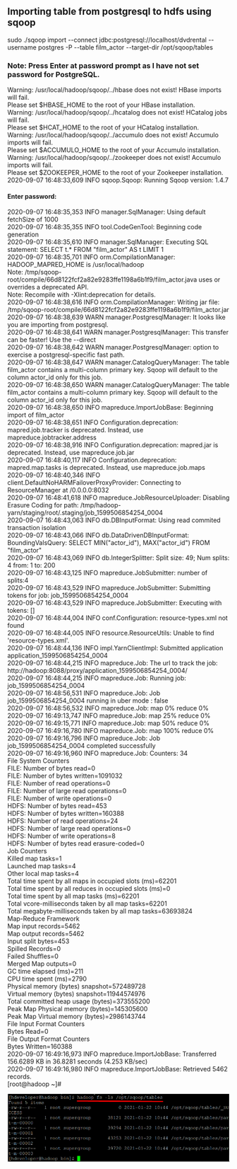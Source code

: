 ## Importing table from postgresql to hdfs using sqoop
sudo ./sqoop import --connect jdbc:postgresql://localhost/dvdrental --username postgres -P --table film_actor --target-dir /opt/sqoop/tables

### Note: Press Enter at password prompt as I have not set password for PostgreSQL.
Warning: /usr/local/hadoop/sqoop/../hbase does not exist! HBase imports will fail. <br>
Please set $HBASE_HOME to the root of your HBase installation. <br>
Warning: /usr/local/hadoop/sqoop/../hcatalog does not exist! HCatalog jobs will fail. <br>
Please set $HCAT_HOME to the root of your HCatalog installation.<br>
Warning: /usr/local/hadoop/sqoop/../accumulo does not exist! Accumulo imports will fail.<br>
Please set $ACCUMULO_HOME to the root of your Accumulo installation.<br>
Warning: /usr/local/hadoop/sqoop/../zookeeper does not exist! Accumulo imports will fail.<br>
Please set $ZOOKEEPER_HOME to the root of your Zookeeper installation.<br>
2020-09-07 16:48:33,609 INFO sqoop.Sqoop: Running Sqoop version: 1.4.7<br>
#### Enter password:<br>
2020-09-07 16:48:35,353 INFO manager.SqlManager: Using default fetchSize of 1000<br>
2020-09-07 16:48:35,355 INFO tool.CodeGenTool: Beginning code generation<br>
2020-09-07 16:48:35,610 INFO manager.SqlManager: Executing SQL statement: SELECT t.* FROM "film_actor" AS t LIMIT 1<br>
2020-09-07 16:48:35,701 INFO orm.CompilationManager: HADOOP_MAPRED_HOME is /usr/local/hadoop<br>
Note: /tmp/sqoop-root/compile/66d8122fcf2a82e9283ffe1198a6b1f9/film_actor.java uses or overrides a deprecated API.<br>
Note: Recompile with -Xlint:deprecation for details.<br>
2020-09-07 16:48:38,616 INFO orm.CompilationManager: Writing jar file: /tmp/sqoop-root/compile/66d8122fcf2a82e9283ffe1198a6b1f9/film_actor.jar<br>
2020-09-07 16:48:38,639 WARN manager.PostgresqlManager: It looks like you are importing from postgresql.<br>
2020-09-07 16:48:38,641 WARN manager.PostgresqlManager: This transfer can be faster! Use the --direct<br>
2020-09-07 16:48:38,642 WARN manager.PostgresqlManager: option to exercise a postgresql-specific fast path.<br>
2020-09-07 16:48:38,647 WARN manager.CatalogQueryManager: The table film_actor contains a multi-column primary key. Sqoop will default to the column actor_id only for this job.<br>
2020-09-07 16:48:38,650 WARN manager.CatalogQueryManager: The table film_actor contains a multi-column primary key. Sqoop will default to the column actor_id only for this job.<br>
2020-09-07 16:48:38,650 INFO mapreduce.ImportJobBase: Beginning import of film_actor<br>
2020-09-07 16:48:38,651 INFO Configuration.deprecation: mapred.job.tracker is deprecated. Instead, use mapreduce.jobtracker.address<br>
2020-09-07 16:48:38,916 INFO Configuration.deprecation: mapred.jar is deprecated. Instead, use mapreduce.job.jar<br>
2020-09-07 16:48:40,117 INFO Configuration.deprecation: mapred.map.tasks is deprecated. Instead, use mapreduce.job.maps<br>
2020-09-07 16:48:40,346 INFO client.DefaultNoHARMFailoverProxyProvider: Connecting to ResourceManager at /0.0.0.0:8032<br>
2020-09-07 16:48:41,618 INFO mapreduce.JobResourceUploader: Disabling Erasure Coding for path: /tmp/hadoop-yarn/staging/root/.staging/job_1599506854254_0004<br>
2020-09-07 16:48:43,063 INFO db.DBInputFormat: Using read commited transaction isolation<br>
2020-09-07 16:48:43,066 INFO db.DataDrivenDBInputFormat: BoundingValsQuery: SELECT MIN("actor_id"), MAX("actor_id") FROM "film_actor"<br>
2020-09-07 16:48:43,069 INFO db.IntegerSplitter: Split size: 49; Num splits: 4 from: 1 to: 200<br>
2020-09-07 16:48:43,125 INFO mapreduce.JobSubmitter: number of splits:4<br>
2020-09-07 16:48:43,529 INFO mapreduce.JobSubmitter: Submitting tokens for job: job_1599506854254_0004<br>
2020-09-07 16:48:43,529 INFO mapreduce.JobSubmitter: Executing with tokens: []<br>
2020-09-07 16:48:44,004 INFO conf.Configuration: resource-types.xml not found<br>
2020-09-07 16:48:44,005 INFO resource.ResourceUtils: Unable to find 'resource-types.xml'.<br>
2020-09-07 16:48:44,136 INFO impl.YarnClientImpl: Submitted application application_1599506854254_0004<br>
2020-09-07 16:48:44,215 INFO mapreduce.Job: The url to track the job: http://hadoop:8088/proxy/application_1599506854254_0004/<br>
2020-09-07 16:48:44,215 INFO mapreduce.Job: Running job: job_1599506854254_0004<br>
2020-09-07 16:48:56,531 INFO mapreduce.Job: Job job_1599506854254_0004 running in uber mode : false<br>
2020-09-07 16:48:56,532 INFO mapreduce.Job:  map 0% reduce 0%<br>
2020-09-07 16:49:13,747 INFO mapreduce.Job:  map 25% reduce 0%<br>
2020-09-07 16:49:15,771 INFO mapreduce.Job:  map 50% reduce 0%<br>
2020-09-07 16:49:16,780 INFO mapreduce.Job:  map 100% reduce 0%<br>
2020-09-07 16:49:16,796 INFO mapreduce.Job: Job job_1599506854254_0004 completed successfully<br>
2020-09-07 16:49:16,960 INFO mapreduce.Job: Counters: 34<br>
        File System Counters<br>
                FILE: Number of bytes read=0<br>
                FILE: Number of bytes written=1091032<br>
                FILE: Number of read operations=0<br>
                FILE: Number of large read operations=0<br>
                FILE: Number of write operations=0<br>
                HDFS: Number of bytes read=453<br>
                HDFS: Number of bytes written=160388<br>
                HDFS: Number of read operations=24<br>
                HDFS: Number of large read operations=0<br>
                HDFS: Number of write operations=8<br>
                HDFS: Number of bytes read erasure-coded=0<br>
        Job Counters<br>
                Killed map tasks=1<br>
                Launched map tasks=4<br>
                Other local map tasks=4<br>
                Total time spent by all maps in occupied slots (ms)=62201<br>
                Total time spent by all reduces in occupied slots (ms)=0<br>
                Total time spent by all map tasks (ms)=62201<br>
                Total vcore-milliseconds taken by all map tasks=62201<br>
                Total megabyte-milliseconds taken by all map tasks=63693824<br>
        Map-Reduce Framework<br>
                Map input records=5462<br>
                Map output records=5462<br>
                Input split bytes=453<br>
                Spilled Records=0<br>
                Failed Shuffles=0<br>
                Merged Map outputs=0<br>
                GC time elapsed (ms)=211<br>
                CPU time spent (ms)=2790<br>
                Physical memory (bytes) snapshot=572489728<br>
                Virtual memory (bytes) snapshot=11944574976<br>
                Total committed heap usage (bytes)=373555200<br>
                Peak Map Physical memory (bytes)=145305600<br>
                Peak Map Virtual memory (bytes)=2986143744<br>
        File Input Format Counters<br>
                Bytes Read=0<br>
        File Output Format Counters<br>
                Bytes Written=160388<br>
2020-09-07 16:49:16,973 INFO mapreduce.ImportJobBase: Transferred 156.6289 KB in 36.8281 seconds (4.253 KB/sec)<br>
2020-09-07 16:49:16,980 INFO mapreduce.ImportJobBase: Retrieved 5462 records.<br>
[root@hadoop ~]#<br>

![Alt text](/screen_shots/Screenshot_Lab1_9.png?raw=true "Simple Code on IPython Notebooks")
